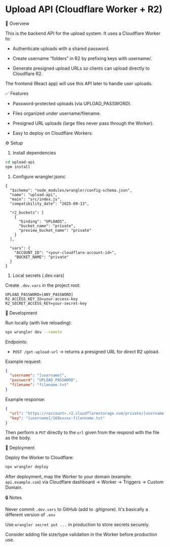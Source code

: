 # Upload API (Cloudflare Worker + R2)

📌 Overview

This is the backend API for the upload system. It uses a Cloudflare Worker to:

- Authenticate uploads with a shared password.

- Create username “folders” in R2 by prefixing keys with username/.

- Generate presigned upload URLs so clients can upload directly to Cloudflare R2.

The frontend (React app) will use this API later to handle user uploads.

✅ Features

- Password-protected uploads (via UPLOAD_PASSWORD).

- Files organized under username/filename.

- Presigned URL uploads (large files never pass through the Worker).

- Easy to deploy on Cloudflare Workers.

⚙️ Setup

1. Install dependencies

```bash
cd upload-api
npm install
```

1. Configure wrangler.jsonc

```jsonc
{
  "$schema": "node_modules/wrangler/config-schema.json",
  "name": "upload-api",
  "main": "src/index.js",
  "compatibility_date": "2025-09-13",

  "r2_buckets": [
    {
      "binding": "UPLOADS",
      "bucket_name": "private",
      "preview_bucket_name": "private"
    }
  ],

  "vars": {
    "ACCOUNT_ID": "<your-cloudflare-account-id>",
    "BUCKET_NAME": "private"
  }
}
```

1. Local secrets (.dev.vars)

Create `.dev.vars` in the project root:

```env
UPLOAD_PASSWORD=[ANY_PASSWORD]
R2_ACCESS_KEY_ID=your-access-key
R2_SECRET_ACCESS_KEY=your-secret-key
```

🧪 Development

Run locally (with live reloading):

```bash
npx wrangler dev --remote
```

Endpoints:

- `POST /get-upload-url` → returns a presigned URL for direct R2 upload.

Example request:

```json
{
  "username": "[username]",
  "password": "UPLOAD_PASSWORD",
  "filename": "filename.txt"
}
```

Example response:

```json
{
  "url": "https://<account>.r2.cloudflarestorage.com/private/[username]/169xxxxx-filenname.txt?...",
  "key": "[username]/169xxxxx-filenname.txt"
}
```

Then perform a `PUT` directly to the `url` given from the respond with the file as the body.

🚀 Deployment

Deploy the Worker to Cloudflare:

```bash
npx wrangler deploy
```

After deployment, map the Worker to your domain (example: `api.example.com`) via Cloudflare dashboard → Worker → Triggers → Custom Domain.

🔒 Notes

Never commit `.dev.vars` to GitHub (add to .gitignore). It's basically a different version of `.env`

Use `wrangler secret put ...` in production to store secrets securely.

Consider adding file size/type validation in the Worker before production use.
